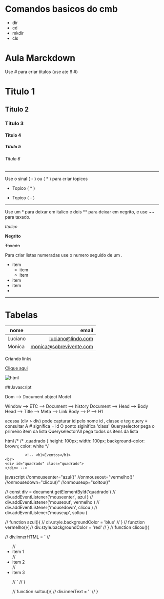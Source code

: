 # Comandos basicos do cmb

- dir
- cd
- mkdir
- cls

# Aula Marckdown

Use # para criar titulos (use ate 6 #)

# Titulo 1
## Titulo 2
### Titulo 3
#### Titulo 4
##### Titulo 5
###### Titulo 6

---

Use o sinal ( - ) ou ( * ) para criar topicos

* Topico ( * )
-  Topico ( - )

---

Use um * para deixar em italico e dois ** para deixar em negrito, e use ~~ para taxado.

*Italico*

**Negrito**

~~Taxado~~

Para criar listas numeradas use o numero seguido de um .

- item
    - item 
    - item
- item
- item
-

---
# Tabelas

| nome | email |
| -- | --: |
| Luciano | luciano@lindo.com |
| Monica | monica@sobrevivente.com |


Criando links

[Clique aqui](https://icons8.com.br/icons/set/html)


![html](foto-HTML.png)


##Javascript

Dom --> Document object Model

Window --> ETC --> Document --> history
Document --> Head --> Body
Head --> Title --> Meta --> Link
Body --> P --> H1

acessa (div > div)
pode capturar id pelo nome id , classe e teg
query = consultar
A # significa = id 
O ponto siginifica 'class'
Queryselector pega o primeiro item da lista
QueryselectorAll pega todos os itens da lista

html
  /* /* .quadrado {
            height: 100px;
            width: 100px;
            background-color: brown;
            color: white */

             <!-- <h1>Eventos</h1>
    <br>
    <div id="quadrado" class="quadrado">
    </div> -->
 javascript
    //onmouseenter="azul()"
//onmouseout="vermelho()"
//onmousedown="clicou()"
//onmouseup="soltou()"



// const div = document.getElementById('quadrado')
// div.addEventListener('mouseenter', azul )
// div.addEventListener('mouseout', vermelho )
// div.addEventListener('mousedown', clicou )
// div.addEventListener('mouseup', soltou )

// function azul(){
//     div.style.backgroundColor = 'blue'
// }
// function vermelho(){
//     div.style.backgroundColor = 'red'
// }
// function clicou(){
   
//     div.innerHTML = `
//     <ul>
//         <li> item 1 </li>
//         <li> item 2 </li>
//         <li> item 3 </li>

//     `
// }

// function soltou(){
//     div.innerText = ''
// }
